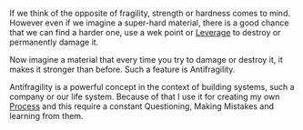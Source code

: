 If we think of the opposite of fragility, strength or hardness comes to mind. However even if we imagine a super-hard material, there is a good chance that we can find a harder one, use a wek point or [Leverage](../Mental%20Models/Leverage.md) to destroy or permanently damage it.

Now imagine a material that every time you try to damage or destroy it, it makes it stronger than before. Such a feature is Antifragility. 

Antifragility is a powerful concept in the context of building systems, such a company or our life system. Because of that I use it for creating my own [Process](../Core/Process.md) and this require a constant Questioning, Making Mistakes and learning from them.
